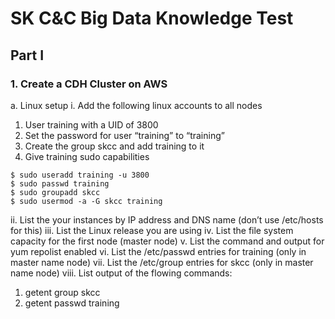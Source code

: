# SK C&C Big Data Knowledge Test
## Part I

### 1. Create a CDH Cluster on AWS
a. Linux setup
i. Add the following linux accounts to all nodes
1. User training with a UID of 3800
2. Set the password for user “training” to “training”
3. Create the group skcc and add training to it
4. Give training sudo capabilities
```
$ sudo useradd training -u 3800
$ sudo passwd training
$ sudo groupadd skcc
$ sudo usermod -a -G skcc training
```

ii. List the your instances by IP address and DNS name (don’t use /etc/hosts
for this)
iii. List the Linux release you are using
iv. List the file system capacity for the first node (master node)
v. List the command and output for yum repolist enabled
vi. List the /etc/passwd entries for training (only in master name node)
vii. List the /etc/group entries for skcc (only in master name node)
viii. List output of the flowing commands:
1. getent group skcc
2. getent passwd training
